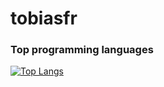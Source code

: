 # tobiasfr


### Top programming languages

[![Top Langs](https://github-readme-stats.vercel.app/api/top-langs/?username=clemensma&layout=compact)](https://github.com/tobias-fritz)
